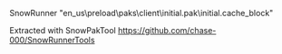 SnowRunner "en_us\preload\paks\client\initial.pak\initial.cache_block" 

Extracted with SnowPakTool
https://github.com/chase-000/SnowRunnerTools
